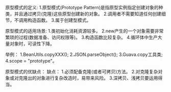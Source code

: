 原型模式的定义:
1.原型模式(Prototype Pattern)是指原型实例指定创建对象的种类，并且通过拷贝(克隆)这些原型创建新的对象。
2.调用者不需要知道任何创建细节，不调用构造函数。
3.属于创建型模式。

原型模式的适用场景:
1.类初始化消耗资源较多。
2.new产生的一个对象需要非常繁琐的过程(数据准备、访问权限等)。
3.构造函数比较复杂。
4.循环体中生产大量对象时，可读性下降。

举例：
1.BeanUtils.copyXXX();
2.JSON.parseObject();
3.Guava.copy工具类;
4.scope = "prototype"。

原型模式的优缺点：
缺点：
1.必须配备克隆(或者可拷贝)方法。
2.对克隆复杂对象或对克隆出的对象进行复杂改造时，易带来风险。
3.深拷贝、浅拷贝要运用得当。